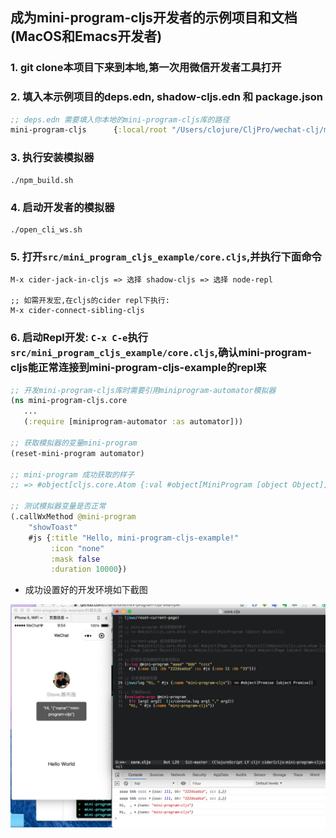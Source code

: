 ## 成为mini-program-cljs开发者的示例项目和文档(MacOS和Emacs开发者)

### 1. git clone本项目下来到本地,第一次用微信开发者工具打开

### 2. 填入本示例项目的deps.edn, shadow-cljs.edn 和 package.json

```clojure
;; deps.edn 需要填入你本地的mini-program-cljs库的路径
mini-program-cljs      {:local/root "/Users/clojure/CljPro/wechat-clj/mini-program-cljs"}

```

### 3. 执行安装模拟器

``` shell
./npm_build.sh

```

### 4. 启动开发者的模拟器

``` shell
./open_cli_ws.sh
```

### 5. 打开`src/mini_program_cljs_example/core.cljs`,并执行下面命令

``` shell
M-x cider-jack-in-cljs => 选择 shadow-cljs => 选择 node-repl

;; 如需开发宏,在cljs的cider repl下执行:
M-x cider-connect-sibling-cljs
```

### 6. 启动Repl开发: `C-x C-e`执行`src/mini_program_cljs_example/core.cljs`,确认mini-program-cljs能正常连接到mini-program-cljs-example的repl来

``` clojure
;; 开发mini-program-cljs库时需要引用miniprogram-automator模拟器
(ns mini-program-cljs.core
   ...
   (:require [miniprogram-automator :as automator]))

;; 获取模拟器的变量mini-program
(reset-mini-program automator)

;; mini-program 成功获取的样子
;; => #object[cljs.core.Atom {:val #object[MiniProgram [object Object]]}]

;; 测试模拟器变量是否正常
(.callWxMethod @mini-program
    "showToast"
    #js {:title "Hello, mini-program-cljs-example!"
         :icon "none"
         :mask false
         :duration 10000})
```

* 成功设置好的开发环境如下截图

![](https://github.com/chanshunli/mini-program-cljs-example/raw/master/mini-program-cljs-example.png)
